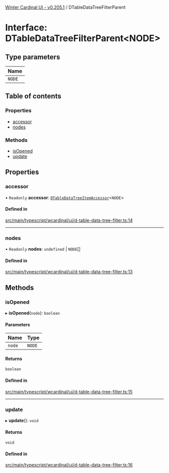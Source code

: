 [Winter Cardinal UI - v0.205.1](../index.md) / DTableDataTreeFilterParent

# Interface: DTableDataTreeFilterParent<NODE\>

## Type parameters

| Name |
| :------ |
| `NODE` |

## Table of contents

### Properties

- [accessor](DTableDataTreeFilterParent.md#accessor)
- [nodes](DTableDataTreeFilterParent.md#nodes)

### Methods

- [isOpened](DTableDataTreeFilterParent.md#isopened)
- [update](DTableDataTreeFilterParent.md#update)

## Properties

### accessor

• `Readonly` **accessor**: [`DTableDataTreeItemAccessor`](../classes/DTableDataTreeItemAccessor.md)<`NODE`\>

#### Defined in

[src/main/typescript/wcardinal/ui/d-table-data-tree-filter.ts:14](https://github.com/winter-cardinal/winter-cardinal-ui/blob/v0.205.1/src/main/typescript/wcardinal/ui/d-table-data-tree-filter.ts#L14)

___

### nodes

• `Readonly` **nodes**: `undefined` \| `NODE`[]

#### Defined in

[src/main/typescript/wcardinal/ui/d-table-data-tree-filter.ts:13](https://github.com/winter-cardinal/winter-cardinal-ui/blob/v0.205.1/src/main/typescript/wcardinal/ui/d-table-data-tree-filter.ts#L13)

## Methods

### isOpened

▸ **isOpened**(`node`): `boolean`

#### Parameters

| Name | Type |
| :------ | :------ |
| `node` | `NODE` |

#### Returns

`boolean`

#### Defined in

[src/main/typescript/wcardinal/ui/d-table-data-tree-filter.ts:15](https://github.com/winter-cardinal/winter-cardinal-ui/blob/v0.205.1/src/main/typescript/wcardinal/ui/d-table-data-tree-filter.ts#L15)

___

### update

▸ **update**(): `void`

#### Returns

`void`

#### Defined in

[src/main/typescript/wcardinal/ui/d-table-data-tree-filter.ts:16](https://github.com/winter-cardinal/winter-cardinal-ui/blob/v0.205.1/src/main/typescript/wcardinal/ui/d-table-data-tree-filter.ts#L16)
